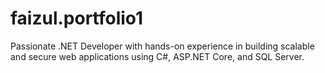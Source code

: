 # faizul.portfolio1
Passionate .NET Developer with hands-on experience in building scalable and secure web applications using C#, ASP.NET Core, and SQL Server.
